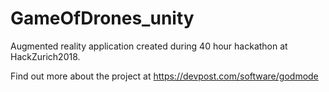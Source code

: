 # GameOfDrones_unity

Augmented reality application created during 40 hour hackathon at HackZurich2018.


Find out more about the project at https://devpost.com/software/godmode
